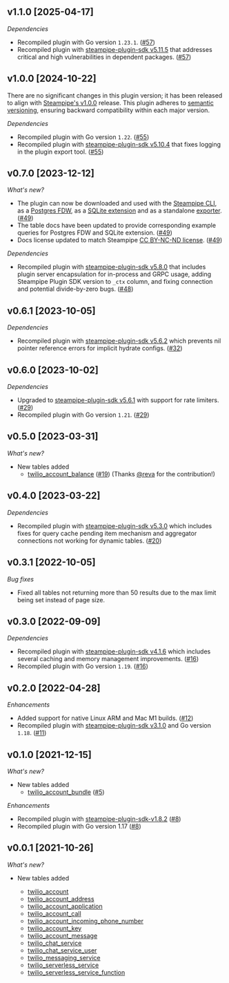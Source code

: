 ## v1.1.0 [2025-04-17]

_Dependencies_

- Recompiled plugin with Go version `1.23.1`. ([#57](https://github.com/turbot/steampipe-plugin-twilio/pull/57))
- Recompiled plugin with [steampipe-plugin-sdk v5.11.5](https://github.com/turbot/steampipe-plugin-sdk/blob/v5.11.5/CHANGELOG.md#v5115-2025-03-31) that addresses critical and high vulnerabilities in dependent packages. ([#57](https://github.com/turbot/steampipe-plugin-twilio/pull/57))

## v1.0.0 [2024-10-22]

There are no significant changes in this plugin version; it has been released to align with [Steampipe's v1.0.0](https://steampipe.io/changelog/steampipe-cli-v1-0-0) release. This plugin adheres to [semantic versioning](https://semver.org/#semantic-versioning-specification-semver), ensuring backward compatibility within each major version.

_Dependencies_

- Recompiled plugin with Go version `1.22`. ([#55](https://github.com/turbot/steampipe-plugin-twilio/pull/55))
- Recompiled plugin with [steampipe-plugin-sdk v5.10.4](https://github.com/turbot/steampipe-plugin-sdk/blob/develop/CHANGELOG.md#v5104-2024-08-29) that fixes logging in the plugin export tool. ([#55](https://github.com/turbot/steampipe-plugin-twilio/pull/55))

## v0.7.0 [2023-12-12]

_What's new?_

- The plugin can now be downloaded and used with the [Steampipe CLI](https://steampipe.io/docs), as a [Postgres FDW](https://steampipe.io/docs/steampipe_postgres/overview), as a [SQLite extension](https://steampipe.io/docs//steampipe_sqlite/overview) and as a standalone [exporter](https://steampipe.io/docs/steampipe_export/overview). ([#49](https://github.com/turbot/steampipe-plugin-twilio/pull/49))
- The table docs have been updated to provide corresponding example queries for Postgres FDW and SQLite extension. ([#49](https://github.com/turbot/steampipe-plugin-twilio/pull/49))
- Docs license updated to match Steampipe [CC BY-NC-ND license](https://github.com/turbot/steampipe-plugin-twilio/blob/main/docs/LICENSE). ([#49](https://github.com/turbot/steampipe-plugin-twilio/pull/49))

_Dependencies_

- Recompiled plugin with [steampipe-plugin-sdk v5.8.0](https://github.com/turbot/steampipe-plugin-sdk/blob/main/CHANGELOG.md#v580-2023-12-11) that includes plugin server encapsulation for in-process and GRPC usage, adding Steampipe Plugin SDK version to `_ctx` column, and fixing connection and potential divide-by-zero bugs. ([#48](https://github.com/turbot/steampipe-plugin-twilio/pull/48))

## v0.6.1 [2023-10-05]

_Dependencies_

- Recompiled plugin with [steampipe-plugin-sdk v5.6.2](https://github.com/turbot/steampipe-plugin-sdk/blob/main/CHANGELOG.md#v562-2023-10-03) which prevents nil pointer reference errors for implicit hydrate configs. ([#32](https://github.com/turbot/steampipe-plugin-twilio/pull/32))

## v0.6.0 [2023-10-02]

_Dependencies_

- Upgraded to [steampipe-plugin-sdk v5.6.1](https://github.com/turbot/steampipe-plugin-sdk/blob/main/CHANGELOG.md#v561-2023-09-29) with support for rate limiters. ([#29](https://github.com/turbot/steampipe-plugin-twilio/pull/29))
- Recompiled plugin with Go version `1.21`. ([#29](https://github.com/turbot/steampipe-plugin-twilio/pull/29))

## v0.5.0 [2023-03-31]

_What's new?_

- New tables added
  - [twilio_account_balance](https://hub.steampipe.io/plugins/turbot/twilio/tables/twilio_account_balance) ([#19](https://github.com/turbot/steampipe-plugin-twilio/pull/19)) (Thanks [@reva](https://github.com/reva) for the contribution!)

## v0.4.0 [2023-03-22]

_Dependencies_

- Recompiled plugin with [steampipe-plugin-sdk v5.3.0](https://github.com/turbot/steampipe-plugin-sdk/blob/main/CHANGELOG.md#v530-2023-03-16) which includes fixes for query cache pending item mechanism and aggregator connections not working for dynamic tables. ([#20](https://github.com/turbot/steampipe-plugin-twilio/pull/20))

## v0.3.1 [2022-10-05]

_Bug fixes_

- Fixed all tables not returning more than 50 results due to the max limit being set instead of page size.

## v0.3.0 [2022-09-09]

_Dependencies_

- Recompiled plugin with [steampipe-plugin-sdk v4.1.6](https://github.com/turbot/steampipe-plugin-sdk/blob/main/CHANGELOG.md#v416-2022-09-02) which includes several caching and memory management improvements. ([#16](https://github.com/turbot/steampipe-plugin-twilio/pull/16))
- Recompiled plugin with Go version `1.19`. ([#16](https://github.com/turbot/steampipe-plugin-twilio/pull/16))

## v0.2.0 [2022-04-28]

_Enhancements_

- Added support for native Linux ARM and Mac M1 builds. ([#12](https://github.com/turbot/steampipe-plugin-twilio/pull/12))
- Recompiled plugin with [steampipe-plugin-sdk v3.1.0](https://github.com/turbot/steampipe-plugin-sdk/blob/main/CHANGELOG.md#v310--2022-03-30) and Go version `1.18`. ([#11](https://github.com/turbot/steampipe-plugin-twilio/pull/11))

## v0.1.0 [2021-12-15]

_What's new?_

- New tables added
  - [twilio_account_bundle](https://hub.steampipe.io/plugins/turbot/twilio/tables/twilio_account_bundle) ([#5](https://github.com/turbot/steampipe-plugin-twilio/pull/5))

_Enhancements_

- Recompiled plugin with [steampipe-plugin-sdk-v1.8.2](https://github.com/turbot/steampipe-plugin-sdk/blob/main/CHANGELOG.md#v182--2021-11-22) ([#8](https://github.com/turbot/steampipe-plugin-twilio/pull/8))
- Recompiled plugin with Go version 1.17 ([#8](https://github.com/turbot/steampipe-plugin-twilio/pull/8))

## v0.0.1 [2021-10-26]

_What's new?_

- New tables added

  - [twilio_account](https://hub.steampipe.io/plugins/turbot/twilio/tables/twilio_account)
  - [twilio_account_address](https://hub.steampipe.io/plugins/turbot/twilio/tables/twilio_account_address)
  - [twilio_account_application](https://hub.steampipe.io/plugins/turbot/twilio/tables/twilio_account_application)
  - [twilio_account_call](https://hub.steampipe.io/plugins/turbot/twilio/tables/twilio_account_call)
  - [twilio_account_incoming_phone_number](https://hub.steampipe.io/plugins/turbot/twilio/tables/twilio_account_incoming_phone_number)
  - [twilio_account_key](https://hub.steampipe.io/plugins/turbot/twilio/tables/twilio_account_key)
  - [twilio_account_message](https://hub.steampipe.io/plugins/turbot/twilio/tables/twilio_account_message)
  - [twilio_chat_service](https://hub.steampipe.io/plugins/turbot/twilio/tables/twilio_chat_service)
  - [twilio_chat_service_user](https://hub.steampipe.io/plugins/turbot/twilio/tables/twilio_chat_service_user)
  - [twilio_messaging_service](https://hub.steampipe.io/plugins/turbot/twilio/tables/twilio_messaging_service)
  - [twilio_serverless_service](https://hub.steampipe.io/plugins/turbot/twilio/tables/twilio_serverless_service)
  - [twilio_serverless_service_function](https://hub.steampipe.io/plugins/turbot/twilio/tables/twilio_serverless_service_function)
